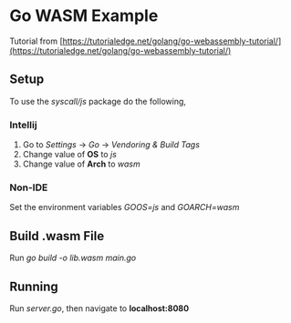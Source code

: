# Go WASM Example
Tutorial from [https://tutorialedge.net/golang/go-webassembly-tutorial/](https://tutorialedge.net/golang/go-webassembly-tutorial/)

## Setup
To use the _syscall/js_ package do the following,

### Intellij
1. Go to _Settings_ -> _Go_ -> _Vendoring & Build Tags_
2. Change value of __OS__ to _js_
3. Change value of __Arch__ to _wasm_

### Non-IDE
Set the environment variables _GOOS=js_ and _GOARCH=wasm_

## Build .wasm File
Run _go build -o lib.wasm main.go_

## Running
Run _server.go_, then navigate to __localhost:8080__
